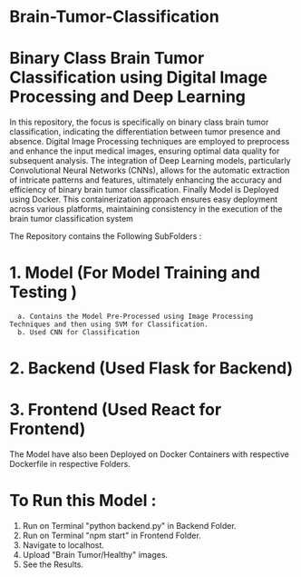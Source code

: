 # Brain-Tumor-Classification

# Binary Class Brain Tumor Classification using Digital Image Processing and Deep Learning

In this repository, the focus is specifically on binary class brain tumor classification, indicating the differentiation between tumor presence and absence. Digital Image Processing techniques are employed to preprocess and enhance the input medical images, ensuring optimal data quality for subsequent analysis. The integration of Deep Learning models, particularly Convolutional Neural Networks (CNNs), allows for the automatic extraction of intricate patterns and features, ultimately enhancing the accuracy and efficiency of binary brain tumor classification. Finally Model is Deployed using Docker. This containerization approach ensures easy deployment across various platforms, maintaining consistency in the execution of the brain tumor classification system


The Repository contains the Following SubFolders : 
#  1. Model (For Model Training and Testing )
      a. Contains the Model Pre-Processed using Image Processing Techniques and then using SVM for Classification.
      b. Used CNN for Classification
#  2. Backend (Used Flask for Backend)
#  3. Frontend (Used React for Frontend)

The Model have also been Deployed on Docker Containers with respective Dockerfile in respective Folders.

# To Run this Model :
1. Run on Terminal "python backend.py" in Backend Folder.
2. Run on Terminal "npm start" in Frontend Folder.
3. Navigate to localhost.
4. Upload "Brain Tumor/Healthy" images.
5. See the Results.
